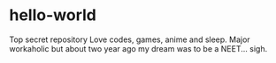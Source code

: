 # hello-world
Top secret repository
Love codes, games, anime and sleep.
Major workaholic but about two year ago my dream was to be a NEET... sigh.
